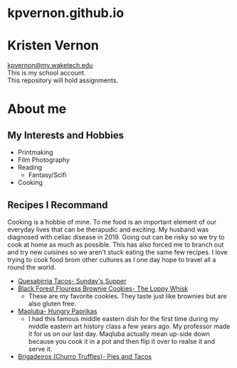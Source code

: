 # kpvernon.github.io
# Kristen Vernon  
kpvernon@my.waketech.edu  
This is my school account.  
This repository will hold assignments.
# About me
## My Interests and Hobbies
* Printmaking
* Film Photography
* Reading
  * Fantasy/Scifi
* Cooking  
## Recipes I Recommand
Cooking is a hobbie of mine. To me food is an important element of our everyday lives that can be therapudic and exciting. My husband was diagnosed with celiac disease in 2019. Going out can be risky so we try to cook at home as much as possible. This has also forced me to branch out and try new cuisines so we aren't stuck eating the same few recipes. I love trying to cook food brom other cultures as I one day hope to travel all a round the world.
* [Quesabirria Tacos- Sunday's Supper](https://sundaysuppermovement.com/quesabirria-tacos/)
* [Black Forest Flouress Brownie Cookies- The Loppy Whisk](https://theloopywhisk.com/2021/12/30/black-forest-flourless-brownie-cookies/)
  * These are my favorite cookies. They taste just like brownies but are also gluten free.
* [Maqluba- Hungry Paprikas](https://www.hungrypaprikas.com/maqluba/)
  * I had this famous middle eastern dish for the first time during my middle eastern art history class a few years ago. My professor made it for us on our last day. Maqluba actually mean up-side down because you cook it in a pot and then flip it over to realse it and serve it.
* [Brigadeiros \(Churro Truffles\)- Pies and Tacos](https://www.piesandtacos.com/dulce-de-leche-fudge-churros-truffles/)
